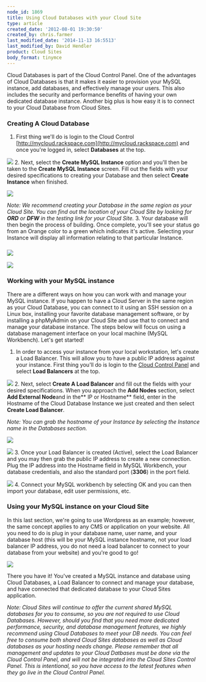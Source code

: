 ```yaml
---
node_id: 1869
title: Using Cloud Databases with your Cloud Site
type: article
created_date: '2012-08-01 19:30:50'
created_by: chris.farmer
last_modified_date: '2014-11-13 16:5513'
last_modified_by: David Hendler
product: Cloud Sites
body_format: tinymce
---
```


Cloud Databases is part of the Cloud Control Panel. One of the
advantages of Cloud Databases is that it makes it easier to provision
your MySQL instance, add databases, and effectively manage your users.
This also includes the security and performance benefits of having your
own dedicated database instance. Another big plus is how easy it is to
connect to your Cloud Database from Cloud Sites.

### Creating A Cloud Database
1. First thing we'll do is login to the Cloud Control
[http://mycloud.rackspace.com](http://mycloud.rackspace.com) and once
you're logged in, select **Databases** at the top.

![](http://www.rackspace.com/knowledge_center/sites/default/files/field/image/6.png)
2. Next, select the **Create MySQL Instance** option and you'll then be
taken to the **Create MySQL Instance** screen. Fill out the fields with
your desired specifications to creating your Database and then select
**Create Instance** when finished.

![](http://www.rackspace.com/knowledge_center/sites/default/files/field/image/2_0.png) 
 

*Note: We recommend creating your Database in the same region as your
Cloud Site. You can find out the location of your Cloud Site by looking
for **ORD** or **DFW** in the testing link for your Cloud Site.*
3. Your database will then begin the process of building. Once
complete, you'll see your status go from an Orange color to a green
which indicates it's active. Selecting your Instance will display all
information relating to that particular Instance.

### ![](http://www.rackspace.com/knowledge_center/sites/default/files/field/image/4_0.png)

![](http://www.rackspace.com/knowledge_center/sites/default/files/field/image/15.png) 
        

###  

### Working with your MySQL instance

There are a different ways on how you can work with and manage your
MySQL instance. If you happen to have a Cloud Server in the same region
as your Cloud Database, you can connect to it using an SSH session on a
Linux box, installing your favorite database management software, or by
installing a phpMyAdmin on your Cloud Site and use that to connect and
manage your database instance. The steps below will focus on using a
database management interface on your local machine (MySQL Workbench).
Let's get started!
1. In order to access your instance from your local workstation, let's
create a Load Balancer. This will allow you to have a public IP address
against your instance. First thing you'll do is login to the [Cloud
Control Panel](https://mycloud.rackspace.com) and select **Load
Balancers** at the top.

![](http://www.rackspace.com/knowledge_center/sites/default/files/field/image/13.png)
2. Next, select **Create A Load Balancer** and fill out the fields with
your desired specifications. When you approach the **Add Nodes**
section, select **Add External Node**and in the** IP or
Hostname** field, enter in the Hostname of the Cloud Database Instance
we just created and then select **Create Load Balancer**.

*Note: You can grab the hostname of your Instance by selecting the
Instance name in the Databases section.*  

![](http://www.rackspace.com/knowledge_center/sites/default/files/field/image/9.png)

![](http://www.rackspace.com/knowledge_center/sites/default/files/field/image/16.png) 
3. Once your Load Balancer is created (Active), select the Load
Balancer and you may then grab the public IP address to create a new
connection. Plug the IP address into the Hostname field in MySQL
Workbench, your database credentials, and also the standard port
(**3306**) in the port field.

![](http://www.rackspace.com/knowledge_center/sites/default/files/field/image/14.png)
4. Connect your MySQL workbench by selecting OK and you can then import
your database, edit user permissions, etc.

###  

### Using your MySQL instance on your Cloud Site

In this last section, we're going to use Wordpress as an example;
however, the same concept applies to any CMS or application on your
website. All you need to do is plug in your database name, user name,
and your database host (this will be your MySQL instance hostname, not
your load balancer IP address, you do not need a load balancer to
connect to your database from your website) and you're good to go!

![](http://www.rackspace.com/knowledge_center/sites/default/files/field/image/8.png)

There you have it! You've created a MySQL instance and database using
Cloud Databases, a Load Balancer to connect and manage your database,
and have connected that dedicated database to your Cloud Sites
application.

*Note: Cloud Sites will continue to offer the current shared MySQL
databases for you to consume, so you are not required to use Cloud
Databases. However, should you find that you need more dedicated
performance, security, and database management features, we highly
recommend using Cloud Databases to meet your DB needs. You can feel free
to consume both shared Cloud Sites databases as well as Cloud databases
as your hosting needs change. Please remember that all management and
updates to your Cloud Datbases must be done via the Cloud Control Panel,
and will not be integrated into the Cloud Sites Control Panel. This is
intentional, so you have access to the latest features when they go live
in the Cloud Control Panel.*

